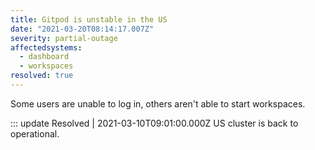```yaml
---
title: Gitpod is unstable in the US
date: "2021-03-20T08:14:17.007Z"
severity: partial-outage
affectedsystems:
  - dashboard
  - workspaces
resolved: true
---
```


Some users are unable to log in, others aren't able to start workspaces.

::: update Resolved | 2021-03-10T09:01:00.000Z
US cluster is back to operational.

<!--- language code: en -->
